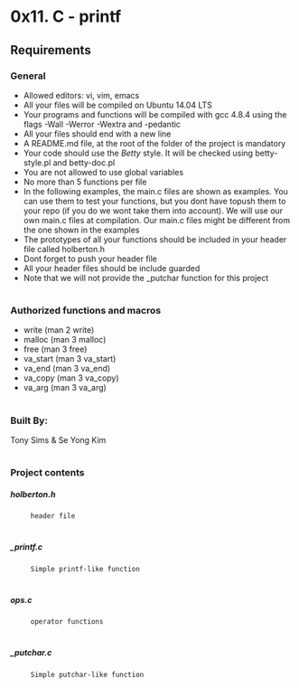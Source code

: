 # 0x11. C - printf

## Requirements
### General
- Allowed editors: vi, vim, emacs
- All your files will be compiled on Ubuntu 14.04 LTS
- Your programs and functions will be compiled with gcc 4.8.4 using the flags -Wall -Werror -Wextra and -pedantic
- All your files should end with a new line
- A README.md file, at the root of the folder of the project is mandatory
- Your code should use the _Betty_ style. It will be checked using betty-style.pl and betty-doc.pl
- You are not allowed to use global variables
- No more than 5 functions per file
- In the following examples, the main.c files are shown as examples. You can use them to test your functions, but you dont have topush them to your repo (if you do we wont take them into account). We will use our own main.c files at compilation. Our main.c files might be different from the one shown in the examples
- The prototypes of all your functions should be included in your header file called holberton.h
- Dont forget to push your header file
- All your header files should be include guarded
- Note that we will not provide the \_putchar function for this project

#
### Authorized functions and macros
- write (man 2 write)
- malloc (man 3 malloc)
- free (man 3 free)
- va\_start (man 3 va\_start)
- va\_end (man 3 va\_end)
- va\_copy (man 3 va\_copy)
- va\_arg (man 3 va\_arg)

#
### Built By:

   Tony Sims & Se Yong Kim

#
### Project contents
   ##### holberton.h

         header file
#

   ##### _printf.c

         Simple printf-like function
#

   ##### ops.c

         operator functions
#

   ##### _putchar.c

         Simple putchar-like function
#
